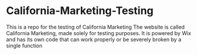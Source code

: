 # California-Marketing-Testing
This is a repo for the testing of California Marketing
The website is called California Marketing, made solely for testing purposes. It is powered by Wix and has its own code that can work properly or be severely broken by a single function
